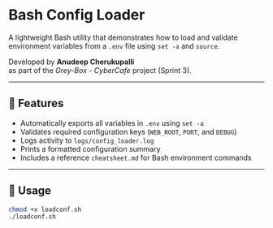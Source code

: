 # Bash Config Loader

A lightweight Bash utility that demonstrates how to load and validate environment
variables from a `.env` file using `set -a` and `source`.

Developed by **Anudeep Cherukupalli**  
as part of the *Grey-Box - CyberCafe* project (Sprint 3).

---

## 🚀 Features
- Automatically exports all variables in `.env` using `set -a`
- Validates required configuration keys (`WEB_ROOT`, `PORT`, and `DEBUG`)
- Logs activity to `logs/config_loader.log`
- Prints a formatted configuration summary
- Includes a reference `cheatsheet.md` for Bash environment commands

---

## 🧩 Usage

```bash
chmod +x loadconf.sh
./loadconf.sh
